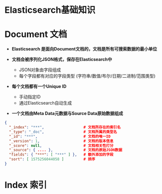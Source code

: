 # Elasticsearch基础知识

# Document 文档

- **Elasticsearch 是面向Document文档的，文档是所有可搜索数据的最小单位**

- **文档会被序列化JSON格式，保存在Elasticsearch中**
  - JSON对象由字段组成
  - 每个字段都有对应的字段类型 (字符串/数值/布尔/日期/二进制/范围类型)

- **每个文档都有一个Unique ID**
  - 手动指定ID
  - 通过Elasticsearch自动生成
- **一个文档由Meta Data元数据与Source Data原始数据组成**

```json
{
  "_index": "***",					# 文档所存在的索引名
  "_type": "_doc",					# 文档所属的类型名
  "_id": "***",						# 文档的唯一ID
  "_version": 1,					# 文档的版本信息
  "_score": null,					# 文档相关性打分
  "_source": { .... },				# 文档的原始JSON数据
  "fields": { "***": [ "***" ] },	# 额外添加的字段
  "sort": [ 1575256044058 ]			# 排序
}
```

# Index 索引
